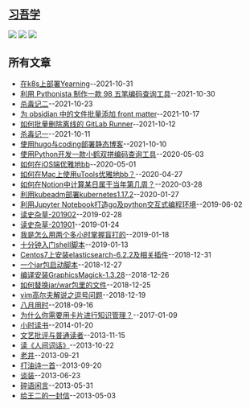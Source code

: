 ## [习吾学](https://xwlearn.com)

[![](https://img.shields.io/badge/blog-xwlearn-green.svg)](https://xwlearn.com) [![](https://github.com/imxw/xwlearn/workflows/CI/badge.svg)](https://github.com/imxw/xwlearn/actions/workflows/main.yml)  [![](https://github.com/imxw/xwlearn/workflows/Generate%20README/badge.svg)](https://github.com/imxw/xwlearn/actions/workflows/readme.yml) 

## 所有文章
- [在k8s上部署Yearning](https://xwlearn.com/run-yearning-in-k8s)--2021-10-31
- [利用 Pythonista 制作一款 98 五笔编码查询工具](https://xwlearn.com/search-98wubi-in-the-pythonista)--2021-10-30
- [杀毒记二](https://xwlearn.com/antivirus2)--2021-10-23
- [为 obsidian 中的文件批量添加 front matter](https://xwlearn.com/howto-add-frontmatter-in-batch-for-files-in-obsidian)--2021-10-17
- [如何批量删除离线的 GitLab Runner](https://xwlearn.com/howto-delete-offline-gitlab-runners-in-batches)--2021-10-12
- [杀毒记一](https://xwlearn.com/antivirus1)--2021-10-11
- [使用hugo与coding部署静态博客](https://xwlearn.com/howto-deploy-static-blog-with-hugo-and-coding)--2021-10-10
- [使用Python开发一款小鹤双拼编码查询工具](https://xwlearn.com/howto-quickly-make-a-tool-for-xhup)--2020-05-03
- [如何在iOS端优雅地bb](https://xwlearn.com/howto-graciously-bb-in-ios)--2020-05-01
- [如何在Mac上使用uTools优雅地bb？](https://xwlearn.com/howto-graciously-bb-in-mac)--2020-04-27
- [如何在Notion中计算某日属于当年第几周？](https://xwlearn.com/howto-get-the-week-of-year-in-notion)--2020-03-28
- [利用kubeadm部署kubernetes1.17.2](https://xwlearn.com/how-to-config-k8s-1.17.2-with-kubea)--2020-01-27
- [利用Jupyter Notebook打造go及python交互式编程环境](https://xwlearn.com/how-to-config-go-python-kernel-for-jupyter-notebook)--2019-06-02
- [读史杂草-201902](https://xwlearn.com/history-cards-201902)--2019-02-28
- [读史杂草-201901](https://xwlearn.com/history-cards-201901)--2019-01-24
- [我是怎么用两个多小时掌握盲打的](https://xwlearn.com/how-do-i-master-touch-type-in-two-hours)--2019-01-18
- [十分钟入门shell脚本](https://xwlearn.com/shell-scripts-abc)--2019-01-13
- [Centos7上安装elasticsearch-6.2.2及相关插件](https://xwlearn.com/howto-setup-elasticsearch-6.2.2-in-centos)--2018-12-31
- [一个jar包启动脚本](https://xwlearn.com/start-up-script-of-jar-package)--2018-12-27
- [编译安装GraphicsMagick-1.3.28](https://xwlearn.com/howto-compile-graphics-magick-1.3.28)--2018-12-26
- [如何替换jar/war包里的文件](https://xwlearn.com/howto-replace-file-in-war-package)--2018-12-25
- [vim高尔夫解说之逗号问题](https://xwlearn.com/vimgolf-comma-trouble)--2018-12-19
- [八月用时](https://xwlearn.com/august)--2018-09-16
- [为什么你需要用卡片进行知识管理？](https://xwlearn.com/why-do-you-need-cards-to-manage-knownage)--2017-01-09
- [小时读书](https://xwlearn.com/read-book-in-childhoo)--2014-01-20
- [文艺批评与普通读者](https://xwlearn.com/literary-criticism-and-common-reader)--2013-11-15
- [读《人间词话》](https://xwlearn.com/read-human-words)--2013-10-22
- [老井](https://xwlearn.com/old-well)--2013-09-21
- [打油诗一首](https://xwlearn.com/doggerel)--2013-09-20
- [谈装](https://xwlearn.com/talk-about-hypocrisy)--2013-06-23
- [碎语闲言](https://xwlearn.com/my-feeling)--2013-05-31
- [给王二的一封信](https://xwlearn.com/a-letter-to-wang)--2013-05-03
